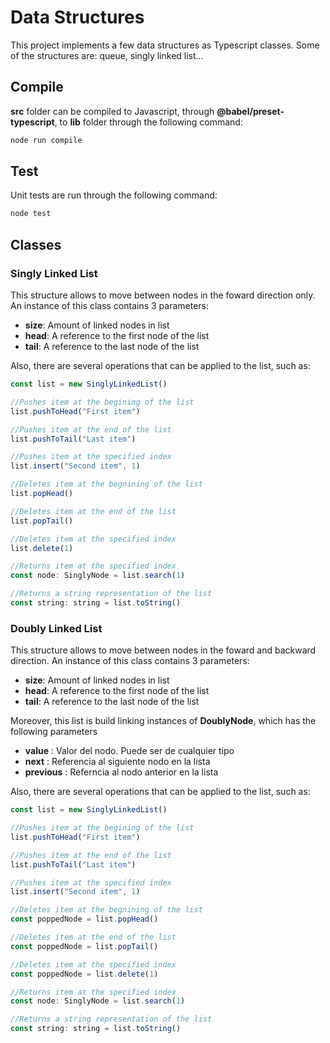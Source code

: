 # Data Structures

This project implements a few data structures as Typescript classes. Some of the structures are: queue, singly linked list...

## Compile

**src** folder can be compiled to Javascript, through **@babel/preset-typescript**, to **lib** folder through the following command:

 ```bash
 node run compile
 ```

## Test

Unit tests are run through the following command:

```bash
node test
```

## Classes

### Singly Linked List
This structure allows to move between nodes in the foward direction only. An instance of this class contains 3 parameters: 

- **size**: Amount of linked nodes in list
- **head**: A reference to the first node of the list
- **tail**: A reference to the last node of the list

Also, there are several operations that can be applied to the list, such as:

```javascript
const list = new SinglyLinkedList()

//Pushes item at the begining of the list
list.pushToHead("First item")

//Pushes item at the end of the list
list.pushToTail("Last item")

//Pushes item at the specified index
list.insert("Second item", 1)

//Deletes item at the begnining of the list
list.popHead()

//Deletes item at the end of the list
list.popTail()

//Deletes item at the specified index
list.delete(1)

//Returns item at the specified index
const node: SinglyNode = list.search(1)

//Returns a string representation of the list
const string: string = list.toString()
```

### Doubly Linked List
This structure allows to move between nodes in the foward and backward direction. An instance of this class contains 3 parameters: 

- **size**: Amount of linked nodes in list
- **head**: A reference to the first node of the list
- **tail**: A reference to the last node of the list

Moreover, this list is build linking instances of **DoublyNode**, which has the following parameters

- **value**     : Valor del nodo. Puede ser de cualquier tipo
- **next**      : Referencia al siguiente nodo en la lista
- **previous**  : Referncia al nodo anterior en la lista

Also, there are several operations that can be applied to the list, such as:

```javascript
const list = new SinglyLinkedList()

//Pushes item at the begining of the list
list.pushToHead("First item")

//Pushes item at the end of the list
list.pushToTail("Last item")

//Pushes item at the specified index
list.insert("Second item", 1)

//Deletes item at the begnining of the list
const poppedNode = list.popHead()

//Deletes item at the end of the list
const poppedNode = list.popTail()

//Deletes item at the specified index
const poppedNode = list.delete(1)

//Returns item at the specified index
const node: SinglyNode = list.search(1)

//Returns a string representation of the list
const string: string = list.toString()
```

